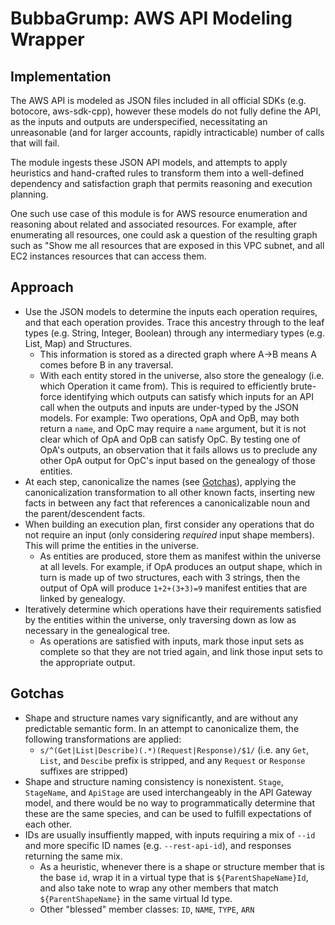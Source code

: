 # BubbaGrump: AWS API Modeling Wrapper

## Implementation

The AWS API is modeled as JSON files included in all official SDKs (e.g. botocore, aws-sdk-cpp), however these models do not fully define the API, as the inputs and outputs are underspecified, necessitating an unreasonable (and for larger accounts, rapidly intracticable) number of calls that will fail.

The module ingests these JSON API models, and attempts to apply heuristics and hand-crafted rules to transform them into a well-defined dependency and satisfaction graph that permits reasoning and execution planning.

One such use case of this module is for AWS resource enumeration and reasoning about related and associated resources. For example, after enumerating all resources, one could ask a question of the resulting graph such as "Show me all resources that are exposed in this VPC subnet, and all EC2 instances resources that can access them.

## Approach

- Use the JSON models to determine the inputs each operation requires, and that each operation provides. Trace this ancestry through to the leaf types (e.g. String, Integer, Boolean) through any intermediary types (e.g. List, Map) and Structures.
  - This information is stored as a directed graph where A->B means A comes before B in any traversal.
  - With each entity stored in the universe, also store the genealogy (i.e. which Operation it came from). This is required to efficiently brute-force identifying which outputs can satisfy which inputs for an API call when the outputs and inputs are under-typed by the JSON models. For example: Two operations, OpA and OpB, may both return a `name`, and OpC may require a `name` argument, but it is not clear which of OpA and OpB can satisfy OpC. By testing one of OpA's outputs, an observation that it fails allows us to preclude any other OpA output for OpC's input based on the genealogy of those entities.
- At each step, canonicalize the names (see [Gotchas](#Gotchas)), applying the canonicalization transformation to all other known facts, inserting new facts in between any fact that references a canonicalizable noun and the parent/descendent facts.
- When building an execution plan, first consider any operations that do not require an input (only considering _required_ input shape members). This will prime the entities in the universe.
  - As entities are produced, store them as manifest within the universe at all levels. For example, if OpA produces an output shape, which in turn is made up of two structures, each with 3 strings, then the output of OpA will produce `1+2+(3+3)=9` manifest entities that are linked by genealogy.
- Iteratively determine which operations have their requirements satisfied by the entities within the universe, only traversing down as low as necessary in the genealogical tree.
  - As operations are satisfied with inputs, mark those input sets as complete so that they are not tried again, and link those input sets to the appropriate output.

## Gotchas

- Shape and structure names vary significantly, and are without any predictable semantic form. In an attempt to canonicalize them, the following transformations are applied:
  - `s/^(Get|List|Describe)(.*)(Request|Response)/$1/` (i.e. any `Get`, `List`, and `Descibe` prefix is stripped, and any `Request` or `Response` suffixes are stripped)
- Shape and structure naming consistency is nonexistent. `Stage`, `StageName`, and `ApiStage` are used interchangeably in the API Gateway model, and there would be no way to programmatically determine that these are the same species, and can be used to fulfill expectations of each other.
- IDs are usually insuffiently mapped, with inputs requiring a mix of `--id` and more specific ID names (e.g. `--rest-api-id`), and responses returning the same mix.
  - As a heuristic, whenever there is a shape or structure member that is the base `id`, wrap it in a virtual type that is `${ParentShapeName}Id`, and also take note to wrap any other members that match `${ParentShapeName}` in the same virtual Id type.
  - Other "blessed" member classes: `ID`, `NAME`, `TYPE`, `ARN`
